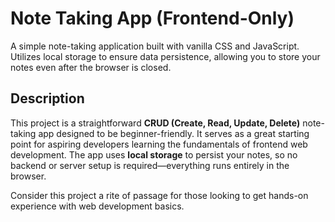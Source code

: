 # Note Taking App (Frontend-Only)

A simple note-taking application built with vanilla CSS and JavaScript. Utilizes local storage to ensure data persistence, allowing you to store your notes even after the browser is closed.

## Description

This project is a straightforward **CRUD (Create, Read, Update, Delete)** note-taking app designed to be beginner-friendly. It serves as a great starting point for aspiring developers learning the fundamentals of frontend web development. The app uses **local storage** to persist your notes, so no backend or server setup is required—everything runs entirely in the browser.

Consider this project a rite of passage for those looking to get hands-on experience with web development basics.
